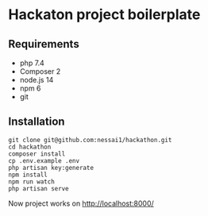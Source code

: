 # Hackaton project boilerplate

## Requirements

- php 7.4
- Composer 2
- node.js 14
- npm 6
- git

## Installation

	git clone git@github.com:nessai1/hackathon.git
	cd hackathon
	composer install
	cp .env.example .env
	php artisan key:generate
	npm install
	npm run watch
	php artisan serve

Now project works on [http://localhost:8000/](http://localhost:8000/)
